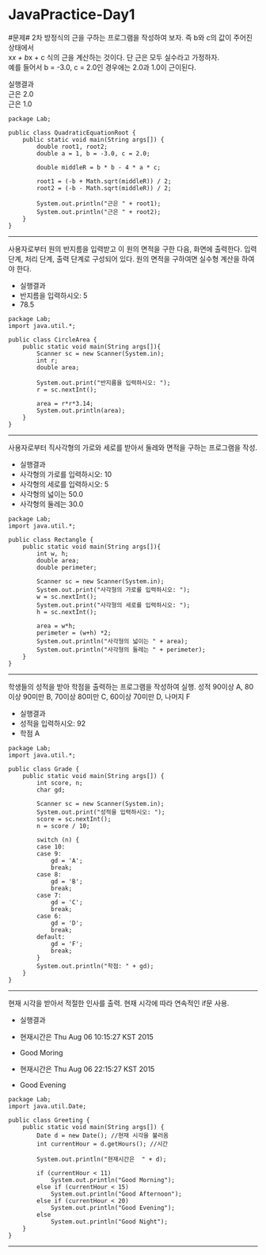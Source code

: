 # JavaPractice-Day1
#문제#
2차 방정식의 근을 구하는 프로그램을 작성하여 보자. 즉 b와 c의 값이 주어진 상태에서  
x*x + b*x + c 식의 근을 계산하는 것이다. 단 근은 모두 실수라고 가정하자.   
예를 들어서 b = -3.0, c = 2.0인 경우에는 2.0과 1.0이 근이된다.   

실행결과  
근은 2.0  
근은 1.0  

~~~
package Lab;

public class QuadraticEquationRoot {
	public static void main(String args[]) {
		double root1, root2;
		double a = 1, b = -3.0, c = 2.0;

		double middleR = b * b - 4 * a * c;

		root1 = (-b + Math.sqrt(middleR)) / 2;
		root2 = (-b - Math.sqrt(middleR)) / 2;

		System.out.println("근은 " + root1);
		System.out.println("근은 " + root2);
	}
} 
~~~
-------------------------------------------------------------------------------------------------------------------------------
사용자로부터 원의 반지름을 입력받고 이 원의 면적을 구한 다음, 화면에 출력한다.
입력 단계, 처리 단계, 출력 단계로 구성되어 있다. 원의 면적을 구하여면 실수형 계산을 하여야 한다. 

* 실행결과
* 반지름을 입력하시오: 5
* 78.5
~~~
package Lab;
import java.util.*;

public class CircleArea {
	public static void main(String args[]){		
		Scanner sc = new Scanner(System.in);
		int r;
		double area;
		
		System.out.print("반지름을 입력하시오: ");
		r = sc.nextInt();
		
		area = r*r*3.14;
		System.out.println(area);
	}
}
~~~
------------------------------------------------------------------------------------------------------------------------------------
사용자로부터 직사각형의 가로와 세로를 받아서 둘레와 면적을 구하는 프로그램을 작성.

* 실행결과
* 사각형의 가로를 입력하시오: 10
* 사각형의 세로를 입력하시오: 5
* 사각형의 넓이는 50.0
* 사각형의 둘레는 30.0 
~~~
package Lab;
import java.util.*;

public class Rectangle {
	public static void main(String args[]){		
		int w, h;
		double area;
		double perimeter;
		
		Scanner sc = new Scanner(System.in);
		System.out.print("사각형의 가로를 입력하시오: ");
		w = sc.nextInt();
		System.out.print("사각형의 세로를 입력하시오: ");
		h = sc.nextInt();
		
		area = w*h;
		perimeter = (w+h) *2;
		System.out.println("사각형의 넓이는 " + area);
		System.out.println("사각형의 둘레는 " + perimeter);
	}
}
~~~
----------------------------------------------------------------------------------------------------------------------------------
학생들의 성적을 받아 학점을 출력하는 프로그램을 작성하여 실행.
성적 90이상 A, 80이상 90미만 B, 70이상 80미만 C, 60이상 70미만 D, 나머지 F

* 실행결과
* 성적을 입력하시오: 92
* 학점 A
~~~
package Lab;
import java.util.*;

public class Grade {
	public static void main(String args[]) {
		int score, n;
		char gd;

		Scanner sc = new Scanner(System.in);
		System.out.print("성적을 입력하시오: ");
		score = sc.nextInt();
		n = score / 10;
		
		switch (n) {
		case 10:
		case 9:
			gd = 'A';
			break;
		case 8:
			gd = 'B';
			break;
		case 7:
			gd = 'C';
			break;
		case 6:
			gd = 'D';
			break;
		default:
			gd = 'F';
			break;
		}
		System.out.println("학점: " + gd);
	}
}
~~~
------------------------------------------------------------------------------------------------------------------------------------
현재 시각을 받아서 적절한 인사를 출력.
현재 시각에 따라 연속적인 if문 사용.

* 실행결과
* 현재시간은 Thu Aug 06 10:15:27 KST 2015
* Good Moring

* 현재시간은 Thu Aug 06 22:15:27 KST 2015
* Good Evening
~~~
package Lab;
import java.util.Date;

public class Greeting {
	public static void main(String args[]) {
		Date d = new Date(); //현재 시각을 불러옴
		int currentHour = d.getHours(); //시간

		System.out.println("현재시간은  " + d);

		if (currentHour < 11)
			System.out.println("Good Morning");
		else if (currentHour < 15)
			System.out.println("Good Afternoon");
		else if (currentHour < 20)
			System.out.println("Good Evening");
		else
			System.out.println("Good Night");
	}
}
~~~
------------------------------------------------------------------------------------------------------------------------------------
